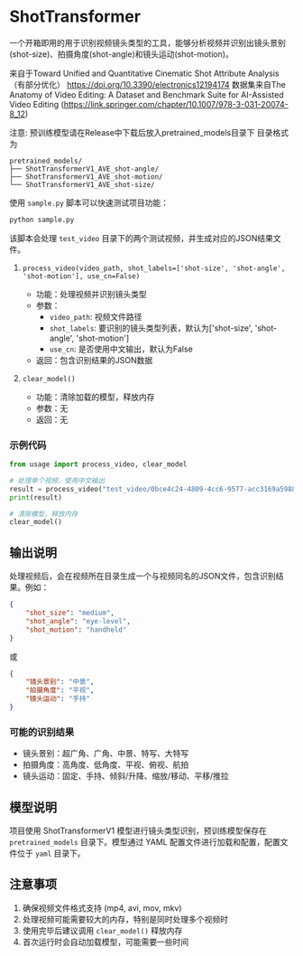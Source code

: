 # ShotTransformer
一个开箱即用的用于识别视频镜头类型的工具，能够分析视频并识别出镜头景别(shot-size)、拍摄角度(shot-angle)和镜头运动(shot-motion)。

来自于Toward Unified and Quantitative Cinematic Shot Attribute Analysis （有部分优化）
https://doi.org/10.3390/electronics12194174
数据集来自The Anatomy of Video Editing: A Dataset and Benchmark Suite for AI-Assisted Video Editing (https://link.springer.com/chapter/10.1007/978-3-031-20074-8_12)

注意: 预训练模型请在Release中下载后放入pretrained_models目录下
目录格式为
```
pretrained_models/
├── ShotTransformerV1_AVE_shot-angle/
├── ShotTransformerV1_AVE_shot-motion/
└── ShotTransformerV1_AVE_shot-size/
```

使用 `sample.py` 脚本可以快速测试项目功能：

```python
python sample.py
```

该脚本会处理 `test_video` 目录下的两个测试视频，并生成对应的JSON结果文件。



1. `process_video(video_path, shot_labels=['shot-size', 'shot-angle', 'shot-motion'], use_cn=False)`
   - 功能：处理视频并识别镜头类型
   - 参数：
     - `video_path`: 视频文件路径
     - `shot_labels`: 要识别的镜头类型列表，默认为['shot-size', 'shot-angle', 'shot-motion']
     - `use_cn`: 是否使用中文输出，默认为False
   - 返回：包含识别结果的JSON数据

2. `clear_model()`
   - 功能：清除加载的模型，释放内存
   - 参数：无
   - 返回：无

### 示例代码

```python
from usage import process_video, clear_model

# 处理单个视频，使用中文输出
result = process_video("test_video/0bce4c24-4809-4cc6-9577-acc3169a5988.mp4", use_cn=True)
print(result)

# 清除模型，释放内存
clear_model()
```

## 输出说明

处理视频后，会在视频所在目录生成一个与视频同名的JSON文件，包含识别结果。例如：


```json
{
    "shot_size": "medium",
    "shot_angle": "eye-level",
    "shot_motion": "handheld"
}
```
或

```json
{
    "镜头景别": "中景",
    "拍摄角度": "平视",
    "镜头运动": "手持"
}
```

### 可能的识别结果

- 镜头景别：超广角、广角、中景、特写、大特写
- 拍摄角度：高角度、低角度、平视、俯视、航拍
- 镜头运动：固定、手持、倾斜/升降、缩放/移动、平移/推拉

## 模型说明

项目使用 ShotTransformerV1 模型进行镜头类型识别，预训练模型保存在 `pretrained_models` 目录下。模型通过 YAML 配置文件进行加载和配置，配置文件位于 `yaml` 目录下。

## 注意事项
1. 确保视频文件格式支持 (mp4, avi, mov, mkv)
2. 处理视频可能需要较大的内存，特别是同时处理多个视频时
3. 使用完毕后建议调用 `clear_model()` 释放内存
4. 首次运行时会自动加载模型，可能需要一些时间
